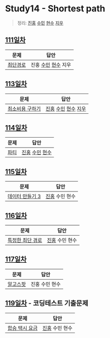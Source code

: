 # Study14 - Shortest path

> 정리: [진홍](self_study/kjh.md) [수민](self_study/ysm.md) [현수](self_study/hhs.md) [지우](self_study/sjw.md)

## [111일차](Day111)

| 문제                                             | 답안                                                      |
| ------------------------------------------------ | --------------------------------------------------------- |
| [최단경로](https://www.acmicpc.net/problem/1753) | 진홍 [수민](Day111/ysmC.cpp) [현수](Day111/hhs.java) 지우 |

## [113일차](Day113)

| 문제                                                    | 답안                                                                                          |
| ------------------------------------------------------- | --------------------------------------------------------------------------------------------- |
| [최소비용 구하기](https://www.acmicpc.net/problem/1916) | [진홍](Day113/kjh.kt) [수민](Day113/ysmC.cpp) [현수](Day113/hhs.java) [지우](Day113/sjw.java) |

## [114일차](Day114)

| 문제                                         | 답안                                 |
| -------------------------------------------- | ------------------------------------ |
| [파티](https://www.acmicpc.net/problem/1238) | [진홍](Day114/kjh.kt) [수민](Day114/ysmC.cpp) [현수](Day114/hhs.java) |

## [115일차](Day115)

| 문제                                                    | 답안                                 |
| ------------------------------------------------------- | ------------------------------------ |
| [데이터 만들기 3](https://www.acmicpc.net/problem/7142) | [진홍](Day115/kjh.kt) 수민 현수 |

## [116일차](Day116)

| 문제                 | 답안                |
| -------------------- | ------------------- |
| [특정한 최단 경로](https://www.acmicpc.net/problem/1504) | [진홍](Day116/kjh.kt) 수민 현수 |

## [117일차](Day117)

| 문제                 | 답안                |
| -------------------- | ------------------- |
| [알고스팟](https://www.acmicpc.net/problem/1261) | 진홍 수민 현수 |

## [119일차](Day119) - 코딩테스트 기출문제

| 문제                 | 답안                |
| -------------------- | ------------------- |
| [합승 택시 요금](https://school.programmers.co.kr/learn/courses/30/lessons/72413) | [진홍](Day119/kjh.kt) 수민 현수 |
